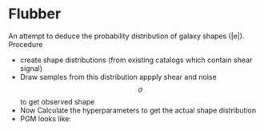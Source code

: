 # Flubber
An attempt to deduce the probability distribution of galaxy shapes (|e|).  
Procedure
- create shape distributions (from existing catalogs which contain shear signal)
- Draw samples from this distribution appply shear and noise $$\sigma $$ to get observed shape
- Now Calculate the hyperparameters to get the actual shape distribution 
- PGM looks like:
